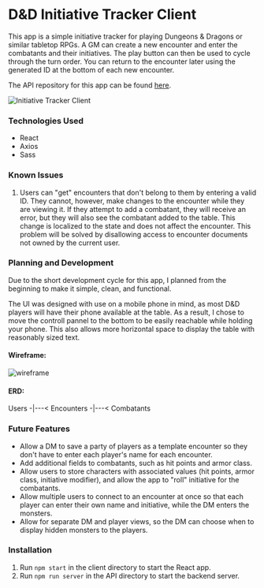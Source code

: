 # D&D Initiative Tracker Client

This app is a simple initiative tracker for playing Dungeons & Dragons or similar tabletop RPGs.  A GM can create a new encounter and enter the combatants and their initiatives.  The play button can then be used to cycle through the turn order.  You can return to the encounter later using the generated ID at the bottom of each new encounter.

The API repository for this app can be found [here](https://github.com/caseydulong/initiative-tracker-api).

![Initiative Tracker Client](https://i.imgur.com/Mk0Xl9P.png)

### Technologies Used

- React
- Axios
- Sass

### Known Issues

1. Users can "get" encounters that don't belong to them by entering a valid ID.  They cannot, however, make changes to the encounter while they are viewing it.  If they attempt to add a combatant, they will receive an error, but they will also see the combatant added to the table.  This change is localized to the state and does not affect the encounter.  This problem will be solved by disallowing access to encounter documents not owned by the current user.

### Planning and Development

Due to the short development cycle for this app, I planned from the beginning to make it simple, clean, and functional.

The UI was designed with use on a mobile phone in mind, as most D&D players will have their phone available at the table.  As a result, I chose to move the controll pannel to the bottom to be easily reachable while holding your phone.  This also allows more horizontal space to display the table with reasonably sized text.

#### Wireframe:
![wireframe](https://i.imgur.com/70ahVHJ.jpg)

#### ERD:
Users -|---< Encounters -|---< Combatants

### Future Features

- Allow a DM to save a party of players as a template encounter so they don't have to enter each player's name for each encounter.
- Add additional fields to combatants, such as hit points and armor class.
- Allow users to store characters with associated values (hit points, armor class, initiative modifier), and allow the app to "roll" initiative for the combatants.
- Allow multiple users to connect to an encounter at once so that each player can enter their own name and initiative, while the DM enters the monsters.
- Allow for separate DM and player views, so the DM can choose when to display hidden monsters to the players.

### Installation

1. Run `npm start` in the client directory to start the React app.
2. Run `npm run server` in the API directory to start the backend server.
